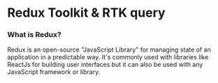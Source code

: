 

<h1 align="left">Redux Toolkit & RTK query</h1>

<h3>
What is Redux?
</h3>
<p>
Redux is an open-source "JavaScript Library" for managing state of an application in a predictable way. It's commonly used with libraries like ReactJs for building user interfaces but it can also be used with any JavaScript framework or library.
</p>

